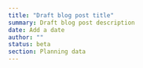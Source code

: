 ```yaml
---
title: "Draft blog post title"
summary: Draft blog post description
date: Add a date
author: ""
status: beta
section: Planning data
---
```


<!-- Write you blog post here -->